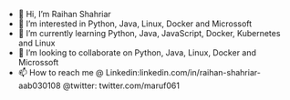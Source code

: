 - 👋 Hi, I’m Raihan Shahriar
- 👀 I’m interested in Python, Java, Linux, Docker and Microssoft 
- 🌱 I’m currently learning Python, Java, JavaScript, Docker, Kubernetes and Linux
- 💞️ I’m looking to collaborate on Python, Java, Linux, Docker and Microssoft
- 📫 How to reach me @ Linkedin:linkedin.com/in/raihan-shahriar-aab030108 @twitter: twitter.com/maruf061

<!---
maruf061/maruf061 is a ✨ special ✨ repository because its `README.md` (this file) appears on your GitHub profile.
You can click the Preview link to take a look at your changes.
--->
